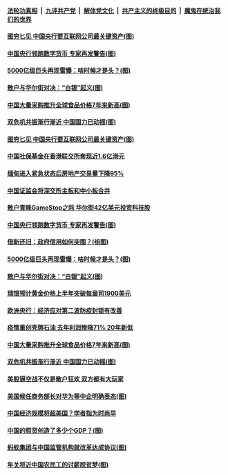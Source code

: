 

####  [法轮功真相](../../../../basic/blob/master/README.md?t=02060601) &nbsp;|&nbsp; [九评共产党](../../../../9ping.md/blob/master/README.md?t=02060601) &nbsp;|&nbsp; [解体党文化](../../../../jtdwh.md/blob/master/README.md?t=02060601)  &nbsp;|&nbsp; [共产主义的终极目的](../../../../gczydzjmd.md/blob/master/README.md?t=02060601) &nbsp;|&nbsp; [魔鬼在统治我们的世界](../../../../mgztzwmdsj.md/blob/master/README.md?t=02060601) 

#### [图穷匕见 中国央行要互联网公司最关键资产(图)](../pages/p5/961590.md?t=02060601) 

#### [中国央行领跑数字货币 专家再发警告(图)](../pages/p5/961557.md?t=02060601) 

#### [5000亿级巨头再现雷爆：啥时候才是头？(图)](../pages/p5/961507.md?t=02060601) 

#### [散户与华尔街对决：“白银”起义(图)](../pages/p5/961498.md?t=02060601) 

#### [中国大量采购推升全球食品价格7年来新高(图)](../pages/p5/961474.md?t=02060601) 

#### [双危机共振渐行渐近 中国国力已动摇(图)](../pages/p5/961455.md?t=02060601) 

#### [图穷匕见 中国央行要互联网公司最关键资产(图)](../pages/p5/961590.md?t=02060601) 

#### [中国社保基金在香港联交所套现近1.6亿港元](../pages/p5/961591.md?t=02060601) 

#### [缅甸进入紧急状态后房地产交易量下降95%](../pages/p5/961567.md?t=02060601) 

#### [中国证监会将深交所主板和中小板合并](../pages/p5/961566.md?t=02060601) 

#### [散户青睐GameStop之际 华尔街42亿美元投资科技股](../pages/p5/961563.md?t=02060601) 

#### [中国央行领跑数字货币 专家再发警告(图)](../pages/p5/961557.md?t=02060601) 

#### [借新还旧：政府信用如何突围？(组图)](../pages/p5/961501.md?t=02060601) 

#### [5000亿级巨头再现雷爆：啥时候才是头？(图)](../pages/p5/961507.md?t=02060601) 

#### [散户与华尔街对决：“白银”起义(图)](../pages/p5/961498.md?t=02060601) 

#### [瑞银预计黄金价格上半年突破每盎司1900美元](../pages/p5/961483.md?t=02060601) 

#### [欧洲央行：经济应对第二波防疫封锁有改善](../pages/p5/961482.md?t=02060601) 

#### [疫情重创壳牌石油 去年利润惨降71% 20年新低](../pages/p5/961480.md?t=02060601) 

#### [中国大量采购推升全球食品价格7年来新高(图)](../pages/p5/961474.md?t=02060601) 

#### [双危机共振渐行渐近 中国国力已动摇(图)](../pages/p5/961455.md?t=02060601) 

#### [美股逼空战不仅是散户狂欢 双方都有大玩家](../pages/p5/961448.md?t=02060601) 

#### [美国候任商务部长对华为等中企明确表态(图)](../pages/p5/961443.md?t=02060601) 

#### [中国经济规模将超美国？学者指为时尚早](../pages/p5/961442.md?t=02060601) 

#### [中国的假货创造了多少个GDP？(图)](../pages/p5/961380.md?t=02060601) 

#### [蚂蚁集团与中国监管机构就改革达成协议(图)](../pages/p5/961368.md?t=02060601) 

#### [年关将近中国农民工的讨薪脱贫梦(图)](../pages/p5/961366.md?t=02060601) 

